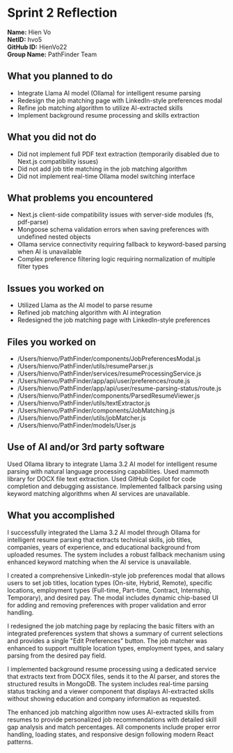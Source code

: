 # Sprint 2 Reflection

**Name:** Hien Vo  
**NetID:** hvo5  
**GitHub ID:** HienVo22  
**Group Name:** PathFinder Team

## What you planned to do

- Integrate Llama AI model (Ollama) for intelligent resume parsing
- Redesign the job matching page with LinkedIn-style preferences modal
- Refine job matching algorithm to utilize AI-extracted skills
- Implement background resume processing and skills extraction

## What you did not do

- Did not implement full PDF text extraction (temporarily disabled due to Next.js compatibility issues)
- Did not add job title matching in the job matching algorithm
- Did not implement real-time Ollama model switching interface

## What problems you encountered

- Next.js client-side compatibility issues with server-side modules (fs, pdf-parse)
- Mongoose schema validation errors when saving preferences with undefined nested objects
- Ollama service connectivity requiring fallback to keyword-based parsing when AI is unavailable
- Complex preference filtering logic requiring normalization of multiple filter types

## Issues you worked on

- Utilized Llama as the AI model to parse resume
- Refined job matching algorithm with AI integration
- Redesigned the job matching page with LinkedIn-style preferences

## Files you worked on

- /Users/hienvo/PathFinder/components/JobPreferencesModal.js
- /Users/hienvo/PathFinder/utils/resumeParser.js
- /Users/hienvo/PathFinder/services/resumeProcessingService.js
- /Users/hienvo/PathFinder/app/api/user/preferences/route.js
- /Users/hienvo/PathFinder/app/api/user/resume-parsing-status/route.js
- /Users/hienvo/PathFinder/components/ParsedResumeViewer.js
- /Users/hienvo/PathFinder/utils/textExtractor.js
- /Users/hienvo/PathFinder/components/JobMatching.js
- /Users/hienvo/PathFinder/utils/jobMatcher.js
- /Users/hienvo/PathFinder/models/User.js

## Use of AI and/or 3rd party software

Used Ollama library to integrate Llama 3.2 AI model for intelligent resume parsing with natural language processing capabilities. Used mammoth library for DOCX file text extraction. Used GitHub Copilot for code completion and debugging assistance. Implemented fallback parsing using keyword matching algorithms when AI services are unavailable.

## What you accomplished

I successfully integrated the Llama 3.2 AI model through Ollama for intelligent resume parsing that extracts technical skills, job titles, companies, years of experience, and educational background from uploaded resumes. The system includes a robust fallback mechanism using enhanced keyword matching when the AI service is unavailable.

I created a comprehensive LinkedIn-style job preferences modal that allows users to set job titles, location types (On-site, Hybrid, Remote), specific locations, employment types (Full-time, Part-time, Contract, Internship, Temporary), and desired pay. The modal includes dynamic chip-based UI for adding and removing preferences with proper validation and error handling.

I redesigned the job matching page by replacing the basic filters with an integrated preferences system that shows a summary of current selections and provides a single "Edit Preferences" button. The job matcher was enhanced to support multiple location types, employment types, and salary parsing from the desired pay field.

I implemented background resume processing using a dedicated service that extracts text from DOCX files, sends it to the AI parser, and stores the structured results in MongoDB. The system includes real-time parsing status tracking and a viewer component that displays AI-extracted skills without showing education and company information as requested.

The enhanced job matching algorithm now uses AI-extracted skills from resumes to provide personalized job recommendations with detailed skill gap analysis and match percentages. All components include proper error handling, loading states, and responsive design following modern React patterns.
